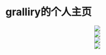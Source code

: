 # gralliry的个人主页

<div align="center"> <img src="https://github-readme-stats.vercel.app/api?username=gralliry&show_icons=true&theme=tokyonight" /> </div>

<div align="center"> <img src="https://github-readme-stats.vercel.app/api/top-langs/?username=gralliry" /> </div><div align="center"> <img src="https://github-readme-streak-stats.herokuapp.com/?user=gralliry" /> </div>

<div align="center"> <img src="https://github-readme-activity-graph.vercel.app/graph?username=gralliry&theme=xcode" /> </div>
